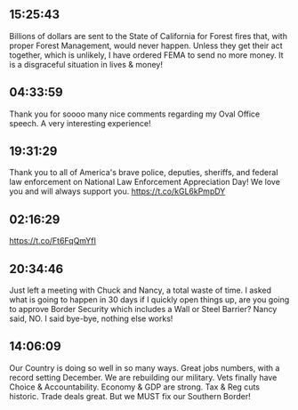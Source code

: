 ## 15:25:43
Billions of dollars are sent to the State of California for Forest fires that, with proper Forest Management, would never happen. Unless they get their act together, which is unlikely, I have ordered FEMA to send no more money. It is a disgraceful situation in lives &amp; money!
## 04:33:59
Thank you for soooo many nice comments regarding my Oval Office speech. A very interesting experience!
## 19:31:29
Thank you to all of America's brave police, deputies, sheriffs, and federal law enforcement on National Law Enforcement Appreciation Day! We love you and will always support you. https://t.co/kGL6kPmpDY
## 02:16:29
https://t.co/Ft6FqQmYfI
## 20:34:46
Just left a meeting with Chuck and Nancy, a total waste of time. I asked what is going to happen in 30 days if I quickly open things up, are you going to approve Border Security which includes a Wall or Steel Barrier? Nancy said, NO. I said bye-bye, nothing else works!
## 14:06:09
Our Country is doing so well in so many ways. Great jobs numbers, with a record setting December. We are rebuilding our military. Vets finally have Choice &amp; Accountability. Economy &amp; GDP are strong. Tax &amp; Reg cuts historic. Trade deals great. But we MUST fix our Southern Border!
